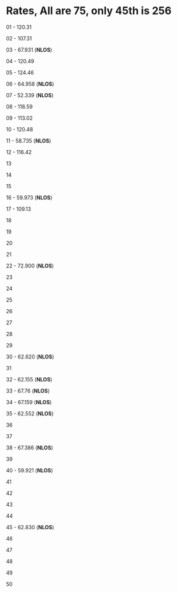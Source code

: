 # Rates, All are 75, only 45th is 256

01 - 120.31

02 - 107.31

03 - 67.931 (**NLOS**)

04 - 120.49

05 - 124.46

06 - 64.958 (**NLOS**)

07 - 52.339 (**NLOS**)

08 - 118.59

09 - 113.02

10 - 120.48

11 - 58.735 (**NLOS**)

12 - 116.42

13

14

15

16 - 59.973 (**NLOS**)

17 - 109.13

18

19

20

21

22 - 72.900 (**NLOS**)

23

24

25

26

27

28

29

30 - 62.620 (**NLOS**)

31

32 - 62.155 (**NLOS**)

33 - 67.76 (**NLOS**)

34 - 67.159 (**NLOS**)

35 - 62.552 (**NLOS**)

36

37

38 - 67.386 (**NLOS**)

39

40 - 59.921 (**NLOS**)

41

42

43

44

45 - 62.830 (**NLOS**)

46

47

48

49

50
